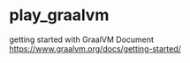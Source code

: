 # play_graalvm

getting started with GraalVM Document https://www.graalvm.org/docs/getting-started/
